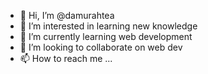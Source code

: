 - 👋 Hi, I’m @damurahtea
- 👀 I’m interested in learning new knowledge
- 🌱 I’m currently learning web development
- 💞️ I’m looking to collaborate on web dev
- 📫 How to reach me ...

<!---
damurahtea/damurahtea is a ✨ special ✨ repository because its `README.md` (this file) appears on your GitHub profile.
You can click the Preview link to take a look at your changes.
--->
